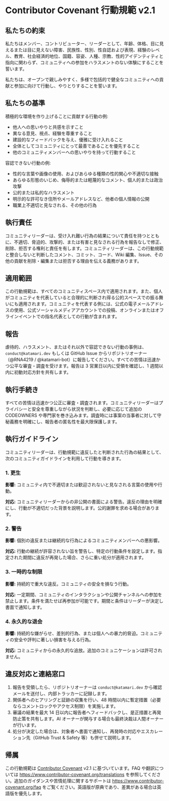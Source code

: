 # Contributor Covenant 行動規範 v2.1

## 私たちの約束
私たちはメンバー、コントリビューター、リーダーとして、年齢、体格、目に見えるまたは目に見えない障害、民族性、性別、性自認および表現、経験のレベル、教育、社会経済的地位、国籍、容姿、人種、宗教、性的アイデンティティと指向に関わらず、コミュニティへの参加をハラスメントのない体験にすることを誓います。

私たちは、オープンで親しみやすく、多様で包括的で健全なコミュニティへの貢献と参加に向けて行動し、やりとりすることを誓います。

## 私たちの基準
積極的な環境を作り上げることに貢献する行動の例:

- 他人への思いやりと共感を示すこと
- 異なる意見、視点、経験を尊重すること
- 建設的なフィードバックを与え、優雅に受け入れること
- 全体としてコミュニティにとって最善であることを優先すること
- 他のコミュニティメンバーへの思いやりを持って行動すること

容認できない行動の例:

- 性的な言葉や画像の使用、およびあらゆる種類の性的関心や不適切な接触
- あらゆる形態のいじめ、侮辱的または軽蔑的なコメント、個人的または政治攻撃
- 公的または私的なハラスメント
- 明示的な許可なき住所やメールアドレスなど、他者の個人情報の公開
- 職業上不適切と見なされる、その他の行為

## 執行責任
コミュニティリーダーは、受け入れ難い行為の結果について責任を持つとともに、不適切、脅迫的、攻撃的、または有害と見なされる行為を報告なしで修正、削除、拒否する権利と責任を有します。コミュニティリーダーは、この行動規範と整合しないと判断したコメント、コミット、コード、Wiki 編集、Issue、その他の貢献を削除・編集または拒否する理由を伝える義務があります。

## 適用範囲
この行動規範は、すべてのコミュニティスペース内で適用されます。また、個人がコミュニティを代表していると合理的に判断され得る公的スペースでの振る舞いにも適用されます。コミュニティを代表する例には、公式の電子メールアドレスの使用、公式ソーシャルメディアアカウントでの投稿、オンラインまたはオフラインイベントでの指名代表としての行動が含まれます。

## 報告
虐待的、ハラスメント、またはそれ以外で容認できない行動の事例は、`conduct@katamari.dev` もしくは GitHub Issue からリポジトリオーナー（@RNA4219 / @katamari-bot）に報告してください。すべての苦情は迅速かつ公平な審査・調査を受けます。報告は 3 営業日以内に受領を確認し、1 週間以内に初動対応方針を共有します。

## 執行手続き
すべての苦情は迅速かつ公正に審査・調査されます。コミュニティリーダーはプライバシーと安全を尊重しながら状況を判断し、必要に応じて追加の CODEOWNERS や専門家を巻き込みます。調査時には事案の当事者に対して守秘義務を明確にし、報告者の匿名性を最大限保護します。

## 執行ガイドライン
コミュニティリーダーは、行動規範に違反したと判断された行為の結果として、次のコミュニティガイドラインを利用して行動を導きます。

### 1. 更生
**影響:** コミュニティ内で不適切または歓迎されないと見なされる言葉の使用や行動。

**対応:** コミュニティリーダーからの非公開の書面による警告。違反の理由を明確にし、行動が不適切だった背景を説明します。公的謝罪を求める場合があります。

### 2. 警告
**影響:** 個別の違反または継続的な行為によるコミュニティメンバーへの悪影響。

**対応:** 行動の継続が許容されない旨を警告し、特定の行動条件を設定します。指定された期間に違反が再発した場合、さらに重い処分が適用されます。

### 3. 一時的な制限
**影響:** 持続的で重大な違反。コミュニティの安全を損なう行動。

**対応:** 一定期間、コミュニティのインタラクションや公開チャンネルへの参加を禁止します。条件を満たせば再参加が可能です。期間と条件はリーダーが決定し書面で通知します。

### 4. 永久的な退会
**影響:** 持続的な嫌がらせ、差別的行為、または個人への暴力的脅迫。コミュニティの安全や評判に著しい損害を与える行為。

**対応:** コミュニティからの永久的な追放。追加のコミュニケーションは許可されません。

## 違反対応と連絡窓口
1. 報告を受領したら、リポジトリオーナーは `conduct@katamari.dev` から確認メールを送付し、内部トラッカーに記録します。
2. 関係者へのヒアリングと証跡の収集を行い、48 時間以内に暫定措置（必要ならコメントロックやアクセス制限）を実施します。
3. 審議の結果を最大 14 日以内に報告者へフィードバックし、是正措置と再発防止策を共有します。AI オーナーが関与する場合も最終決裁は人間オーナーが行います。
4. 処分が決定した場合は、対象者へ書面で通知し、再発時の対応やエスカレーション先（GitHub Trust & Safety 等）も併せて説明します。

## 帰属
この行動規範は [Contributor Covenant](https://www.contributor-covenant.org/version/2/1/code_of_conduct.html) v2.1 に基づいています。FAQ や翻訳については <https://www.contributor-covenant.org/translations> を参照してください。追加のガイダンスや苦情処理に関するサポートは <https://www.contributor-covenant.org/faq> をご覧ください。英語版が原典であり、差異がある場合は英語版を優先します。
